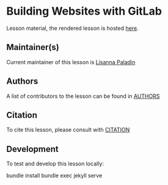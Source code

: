 # Building Websites with GitLab

Lesson material, the rendered lesson is hosted [here](https://grp-bio-it-workshops.embl-community.io/building-websites-with-gitlab).

## Maintainer(s)

Current maintainer of this lesson is [Lisanna Paladin](https://bio-it.embl.de/lisanna-paladin/)

## Authors

A list of contributors to the lesson can be found in [AUTHORS](AUTHORS)

## Citation

To cite this lesson, please consult with [CITATION](CITATION)

## Development

To test and develop this lesson locally:

  bundle install
  bundle exec jekyll serve


[lesson-example]: https://carpentries.github.io/lesson-example
